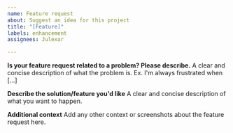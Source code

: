 ```yaml
---
name: Feature request
about: Suggest an idea for this project
title: "[Feature]"
labels: enhancement
assignees: Julexar

---
```


**Is your feature request related to a problem? Please describe.**
A clear and concise description of what the problem is. Ex. I'm always frustrated when [...]

**Describe the solution/feature you'd like**
A clear and concise description of what you want to happen.

**Additional context**
Add any other context or screenshots about the feature request here.
